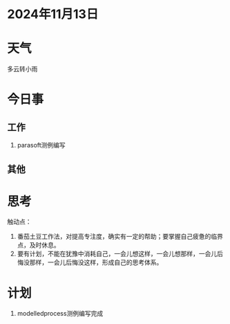 # 2024年11月13日
# 天气
多云转小雨
# 今日事
## 工作
1. parasoft测例编写

## 其他 


# 思考
触动点：
1. 番茄土豆工作法，对提高专注度，确实有一定的帮助；要掌握自己疲惫的临界点，及时休息。
2. 要有计划，不能在犹豫中消耗自己，一会儿想这样，一会儿想那样，一会儿后悔没那样，一会儿后悔没这样，形成自己的思考体系。


# 计划
1. modelledprocess测例编写完成